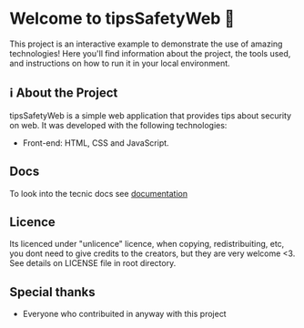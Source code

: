 # **Welcome to tipsSafetyWeb** 🚀

This project is an interactive example to demonstrate the use of amazing technologies! Here you'll find information about the project, the tools used, and instructions on how to run it in your local environment.

## ℹ️ About the Project

tipsSafetyWeb is a simple web application that provides tips about security on web. It was developed with the following technologies:

- Front-end: HTML, CSS and JavaScript.

## Docs

To look into the tecnic docs see [documentation](./docs/docs.md)

## Licence

Its licenced under "unlicence" licence, when copying, redistribuiting, etc, you dont need to give credits to the creators, but they are very welcome <3. See details on LICENSE file in root directory.

## Special thanks

- Everyone who contribuited in anyway with this project
